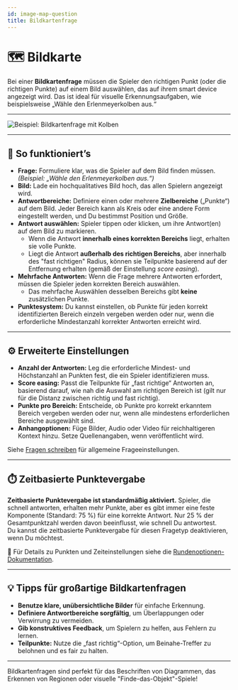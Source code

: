 ```yaml
---
id: image-map-question
title: Bildkartenfrage
---
```


# 🗺️ Bildkarte

Bei einer **Bildkartenfrage** müssen die Spieler den richtigen Punkt (oder die richtigen Punkte) auf einem Bild auswählen, das auf ihrem smart device angezeigt wird. Das ist ideal für visuelle Erkennungsaufgaben, wie beispielsweise „Wähle den Erlenmeyerkolben aus.“

---

![Beispiel: Bildkartenfrage mit Kolben](/images/question-modes/image-map/image-map-example.png)

---

## 📝 So funktioniert’s

- **Frage:** Formuliere klar, was die Spieler auf dem Bild finden müssen.\
  _(Beispiel: „Wähle den Erlenmeyerkolben aus.“)_
- **Bild:** Lade ein hochqualitatives Bild hoch, das allen Spielern angezeigt wird.
- **Antwortbereiche:** Definiere einen oder mehrere **Zielbereiche** („Punkte“) auf dem Bild. Jeder Bereich kann als Kreis oder eine andere Form eingestellt werden, und Du bestimmst Position und Größe.
- **Antwort auswählen:** Spieler tippen oder klicken, um ihre Antwort(en) auf dem Bild zu markieren.
  - Wenn die Antwort **innerhalb eines korrekten Bereichs** liegt, erhalten sie volle Punkte.
  - Liegt die Antwort **außerhalb des richtigen Bereichs**, aber innerhalb des "fast richtigen" Radius, können sie Teilpunkte basierend auf der Entfernung erhalten (gemäß der Einstellung _score easing_).
- **Mehrfache Antworten:** Wenn die Frage mehrere Antworten erfordert, müssen die Spieler jeden korrekten Bereich auswählen.
  - Das mehrfache Auswählen desselben Bereichs gibt **keine** zusätzlichen Punkte.
- **Punktesystem:** Du kannst einstellen, ob Punkte für jeden korrekt identifizierten Bereich einzeln vergeben werden oder nur, wenn die erforderliche Mindestanzahl korrekter Antworten erreicht wird.

---

## ⚙️ Erweiterte Einstellungen

- **Anzahl der Antworten:** Leg die erforderliche Mindest- und Höchstanzahl an Punkten fest, die ein Spieler identifizieren muss.
- **Score easing:** Passt die Teilpunkte für „fast richtige“ Antworten an, basierend darauf, wie nah die Auswahl am richtigen Bereich ist (gilt nur für die Distanz zwischen richtig und fast richtig).
- **Punkte pro Bereich:** Entscheide, ob Punkte pro korrekt erkanntem Bereich vergeben werden oder nur, wenn alle mindestens erforderlichen Bereiche ausgewählt sind.
- **Anhangoptionen:** Füge Bilder, Audio oder Video für reichhaltigeren Kontext hinzu. Setze Quellenangaben, wenn veröffentlicht wird.

Siehe [Fragen schreiben](../editor/005-writing-questions.md) für allgemeine Frageeinstellungen.

---

## ⏱️ Zeitbasierte Punktevergabe

**Zeitbasierte Punktevergabe ist standardmäßig aktiviert.** Spieler, die schnell antworten, erhalten mehr Punkte, aber es gibt immer eine feste Komponente (Standard: 75 %) für eine korrekte Antwort. Nur 25 % der Gesamtpunktzahl werden davon beeinflusst, wie schnell Du antwortest.\
Du kannst die zeitbasierte Punktevergabe für diesen Fragetyp deaktivieren, wenn Du möchtest.

📘 Für Details zu Punkten und Zeiteinstellungen siehe die [Rundenoptionen-Dokumentation](../editor/008-round-options.md#scoring).

---

## 💡 Tipps für großartige Bildkartenfragen

- **Benutze klare, unübersichtliche Bilder** für einfache Erkennung.
- **Definiere Antwortbereiche sorgfältig**, um Überlappungen oder Verwirrung zu vermeiden.
- **Gib konstruktives Feedback**, um Spielern zu helfen, aus Fehlern zu lernen.
- **Teilpunkte:** Nutze die „fast richtig“-Option, um Beinahe-Treffer zu belohnen und es fair zu halten.

---

Bildkartenfragen sind perfekt für das Beschriften von Diagrammen, das Erkennen von Regionen oder visuelle "Finde-das-Objekt"-Spiele!
